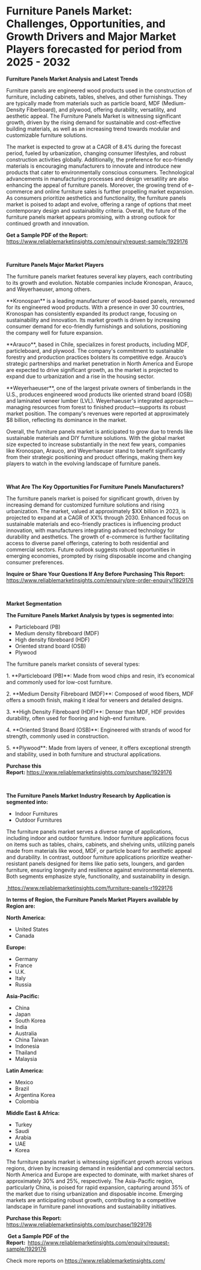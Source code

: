 <p><h1>Furniture Panels Market: Challenges, Opportunities, and Growth Drivers and Major Market Players forecasted for period from 2025 - 2032</h1></p><p><strong>Furniture Panels Market Analysis and Latest Trends</strong></p>
<p><p>Furniture panels are engineered wood products used in the construction of furniture, including cabinets, tables, shelves, and other furnishings. They are typically made from materials such as particle board, MDF (Medium-Density Fiberboard), and plywood, offering durability, versatility, and aesthetic appeal. The Furniture Panels Market is witnessing significant growth, driven by the rising demand for sustainable and cost-effective building materials, as well as an increasing trend towards modular and customizable furniture solutions.</p><p>The market is expected to grow at a CAGR of 8.4% during the forecast period, fueled by urbanization, changing consumer lifestyles, and robust construction activities globally. Additionally, the preference for eco-friendly materials is encouraging manufacturers to innovate and introduce new products that cater to environmentally conscious consumers. Technological advancements in manufacturing processes and design versatility are also enhancing the appeal of furniture panels. Moreover, the growing trend of e-commerce and online furniture sales is further propelling market expansion. As consumers prioritize aesthetics and functionality, the furniture panels market is poised to adapt and evolve, offering a range of options that meet contemporary design and sustainability criteria. Overall, the future of the furniture panels market appears promising, with a strong outlook for continued growth and innovation.</p></p>
<p><strong>Get a Sample PDF of the Report:&nbsp;</strong> <a href="https://www.reliablemarketinsights.com/enquiry/request-sample/1929176?utm_campaign=2004&utm_medium=2&utm_source=Github&utm_content=ia&utm_term=16012025&utm_id=furniture-panels">https://www.reliablemarketinsights.com/enquiry/request-sample/1929176</a></p>
<p>&nbsp;</p>
<p><strong>Furniture Panels Major Market Players</strong></p>
<p><p>The furniture panels market features several key players, each contributing to its growth and evolution. Notable companies include Kronospan, Arauco, and Weyerhaeuser, among others.</p><p>**Kronospan** is a leading manufacturer of wood-based panels, renowned for its engineered wood products. With a presence in over 30 countries, Kronospan has consistently expanded its product range, focusing on sustainability and innovation. Its market growth is driven by increasing consumer demand for eco-friendly furnishings and solutions, positioning the company well for future expansion.</p><p>**Arauco**, based in Chile, specializes in forest products, including MDF, particleboard, and plywood. The company's commitment to sustainable forestry and production practices bolsters its competitive edge. Arauco’s strategic partnerships and market penetration in North America and Europe are expected to drive significant growth, as the market is projected to expand due to urbanization and a rise in the housing sector.</p><p>**Weyerhaeuser**, one of the largest private owners of timberlands in the U.S., produces engineered wood products like oriented strand board (OSB) and laminated veneer lumber (LVL). Weyerhaeuser's integrated approach—managing resources from forest to finished product—supports its robust market position. The company's revenues were reported at approximately $8 billion, reflecting its dominance in the market.</p><p>Overall, the furniture panels market is anticipated to grow due to trends like sustainable materials and DIY furniture solutions. With the global market size expected to increase substantially in the next few years, companies like Kronospan, Arauco, and Weyerhaeuser stand to benefit significantly from their strategic positioning and product offerings, making them key players to watch in the evolving landscape of furniture panels.</p></p>
<p>&nbsp;</p>
<p><strong>What Are The Key Opportunities For Furniture Panels Manufacturers?</strong></p>
<p><p>The furniture panels market is poised for significant growth, driven by increasing demand for customized furniture solutions and rising urbanization. The market, valued at approximately $XX billion in 2023, is projected to expand at a CAGR of XX% through 2030. Enhanced focus on sustainable materials and eco-friendly practices is influencing product innovation, with manufacturers integrating advanced technology for durability and aesthetics. The growth of e-commerce is further facilitating access to diverse panel offerings, catering to both residential and commercial sectors. Future outlook suggests robust opportunities in emerging economies, prompted by rising disposable income and changing consumer preferences.</p></p>
<p><strong>Inquire or Share Your Questions If Any Before Purchasing This Report:</strong> <a href="https://www.reliablemarketinsights.com/enquiry/pre-order-enquiry/1929176?utm_campaign=2004&utm_medium=2&utm_source=Github&utm_content=ia&utm_term=16012025&utm_id=furniture-panels">https://www.reliablemarketinsights.com/enquiry/pre-order-enquiry/1929176</a></p>
<p>&nbsp;</p>
<p><strong>Market Segmentation</strong></p>
<p><strong>The Furniture Panels Market Analysis by types is segmented into:</strong></p>
<p><ul><li>Particleboard (PB)</li><li>Medium density fibreboard (MDF)</li><li>High density fibreboard (HDF)</li><li>Oriented strand board (OSB)</li><li>Plywood</li></ul></p>
<p><p>The furniture panels market consists of several types: </p><p>1. **Particleboard (PB)**: Made from wood chips and resin, it’s economical and commonly used for low-cost furniture. </p><p>2. **Medium Density Fibreboard (MDF)**: Composed of wood fibers, MDF offers a smooth finish, making it ideal for veneers and detailed designs. </p><p>3. **High Density Fibreboard (HDF)**: Denser than MDF, HDF provides durability, often used for flooring and high-end furniture. </p><p>4. **Oriented Strand Board (OSB)**: Engineered with strands of wood for strength, commonly used in construction. </p><p>5. **Plywood**: Made from layers of veneer, it offers exceptional strength and stability, used in both furniture and structural applications.</p></p>
<p><strong>Purchase this Report:&nbsp;</strong><a href="https://www.reliablemarketinsights.com/purchase/1929176?utm_campaign=2004&utm_medium=2&utm_source=Github&utm_content=ia&utm_term=16012025&utm_id=furniture-panels">https://www.reliablemarketinsights.com/purchase/1929176</a></p>
<p>&nbsp;</p>
<p><strong>The Furniture Panels Market Industry Research by Application is segmented into:</strong></p>
<p><ul><li>Indoor Furnitures</li><li>Outdoor Furnitures</li></ul></p>
<p><p>The furniture panels market serves a diverse range of applications, including indoor and outdoor furniture. Indoor furniture applications focus on items such as tables, chairs, cabinets, and shelving units, utilizing panels made from materials like wood, MDF, or particle board for aesthetic appeal and durability. In contrast, outdoor furniture applications prioritize weather-resistant panels designed for items like patio sets, loungers, and garden furniture, ensuring longevity and resilience against environmental elements. Both segments emphasize style, functionality, and sustainability in design.</p></p>
<p><a href="https://www.reliablemarketinsights.com/furniture-panels-r1929176?utm_campaign=2004&utm_medium=2&utm_source=Github&utm_content=ia&utm_term=16012025&utm_id=furniture-panels">&nbsp;https://www.reliablemarketinsights.com/furniture-panels-r1929176</a></p>
<p><strong>In terms of Region, the Furniture Panels Market Players available by Region are:</strong></p>
<p>
    <p> <strong> North America: </strong>
        <ul>
            <li>United States</li>
            <li>Canada</li>
        </ul>
        </p> 
    <p> <strong> Europe: </strong>
        <ul>
            <li>Germany</li>
            <li>France</li>
            <li>U.K.</li>
            <li>Italy</li>
            <li>Russia</li>
        </ul>
        </p> 
    <p> <strong> Asia-Pacific: </strong>
        <ul>
            <li>China</li>
            <li>Japan</li>
            <li>South Korea</li>
            <li>India</li>
            <li>Australia</li>
            <li>China Taiwan</li>
            <li>Indonesia</li>
            <li>Thailand</li>
            <li>Malaysia</li>
        </ul>
        </p> 
    <p> <strong> Latin America: </strong>
        <ul>
            <li>Mexico</li>
            <li>Brazil</li>
            <li>Argentina Korea</li>
            <li>Colombia</li>
        </ul>
        </p> 
    <p> <strong> Middle East & Africa: </strong>
        <ul>
            <li>Turkey</li>
            <li>Saudi</li>
            <li>Arabia</li>
            <li>UAE</li>
            <li>Korea</li>
        </ul>
    </p>
    </p>
<p><p>The furniture panels market is witnessing significant growth across various regions, driven by increasing demand in residential and commercial sectors. North America and Europe are expected to dominate, with market shares of approximately 30% and 25%, respectively. The Asia-Pacific region, particularly China, is poised for rapid expansion, capturing around 35% of the market due to rising urbanization and disposable income. Emerging markets are anticipating robust growth, contributing to a competitive landscape in furniture panel innovations and sustainability initiatives.</p></p>
<p><strong>Purchase this Report: </strong><a href="https://www.reliablemarketinsights.com/purchase/1929176?utm_campaign=2004&utm_medium=2&utm_source=Github&utm_content=ia&utm_term=16012025&utm_id=furniture-panels">https://www.reliablemarketinsights.com/purchase/1929176</a></p>
<p>&nbsp;<strong>Get a Sample PDF of the Report:&nbsp;&nbsp;</strong><a href="https://www.reliablemarketinsights.com/enquiry/request-sample/1929176?utm_campaign=2004&utm_medium=2&utm_source=Github&utm_content=ia&utm_term=16012025&utm_id=furniture-panels">https://www.reliablemarketinsights.com/enquiry/request-sample/1929176</a></p>
<p><strong></strong></p>
<p>Check more reports on <a href="https://www.reliablemarketinsights.com/?utm_campaign=2004&utm_medium=2&utm_source=Github&utm_content=ia&utm_term=16012025&utm_id=furniture-panels">https://www.reliablemarketinsights.com/</a></p>